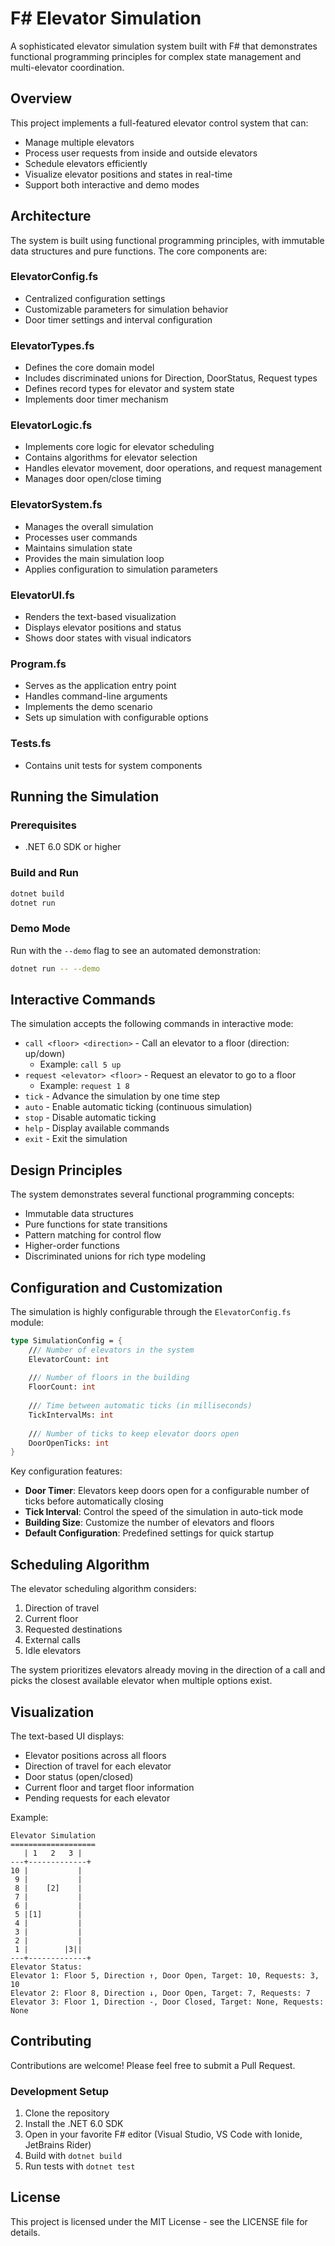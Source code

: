 # F# Elevator Simulation

A sophisticated elevator simulation system built with F# that demonstrates functional programming principles for complex state management and multi-elevator coordination.

## Overview

This project implements a full-featured elevator control system that can:
- Manage multiple elevators
- Process user requests from inside and outside elevators
- Schedule elevators efficiently
- Visualize elevator positions and states in real-time
- Support both interactive and demo modes

## Architecture

The system is built using functional programming principles, with immutable data structures and pure functions. The core components are:

### ElevatorConfig.fs
- Centralized configuration settings
- Customizable parameters for simulation behavior
- Door timer settings and interval configuration

### ElevatorTypes.fs
- Defines the core domain model
- Includes discriminated unions for Direction, DoorStatus, Request types
- Defines record types for elevator and system state
- Implements door timer mechanism

### ElevatorLogic.fs
- Implements core logic for elevator scheduling
- Contains algorithms for elevator selection
- Handles elevator movement, door operations, and request management
- Manages door open/close timing

### ElevatorSystem.fs
- Manages the overall simulation
- Processes user commands
- Maintains simulation state
- Provides the main simulation loop
- Applies configuration to simulation parameters

### ElevatorUI.fs
- Renders the text-based visualization
- Displays elevator positions and status
- Shows door states with visual indicators

### Program.fs
- Serves as the application entry point
- Handles command-line arguments
- Implements the demo scenario
- Sets up simulation with configurable options

### Tests.fs
- Contains unit tests for system components

## Running the Simulation

### Prerequisites
- .NET 6.0 SDK or higher

### Build and Run
```bash
dotnet build
dotnet run
```

### Demo Mode
Run with the `--demo` flag to see an automated demonstration:
```bash
dotnet run -- --demo
```

## Interactive Commands

The simulation accepts the following commands in interactive mode:

- `call <floor> <direction>` - Call an elevator to a floor (direction: up/down)
  - Example: `call 5 up`
- `request <elevator> <floor>` - Request an elevator to go to a floor
  - Example: `request 1 8`
- `tick` - Advance the simulation by one time step
- `auto` - Enable automatic ticking (continuous simulation)
- `stop` - Disable automatic ticking
- `help` - Display available commands
- `exit` - Exit the simulation

## Design Principles

The system demonstrates several functional programming concepts:
- Immutable data structures
- Pure functions for state transitions
- Pattern matching for control flow
- Higher-order functions
- Discriminated unions for rich type modeling

## Configuration and Customization

The simulation is highly configurable through the `ElevatorConfig.fs` module:

```fsharp
type SimulationConfig = {
    /// Number of elevators in the system
    ElevatorCount: int
    
    /// Number of floors in the building
    FloorCount: int
    
    /// Time between automatic ticks (in milliseconds)
    TickIntervalMs: int
    
    /// Number of ticks to keep elevator doors open
    DoorOpenTicks: int
}
```

Key configuration features:
- **Door Timer**: Elevators keep doors open for a configurable number of ticks before automatically closing
- **Tick Interval**: Control the speed of the simulation in auto-tick mode
- **Building Size**: Customize the number of elevators and floors
- **Default Configuration**: Predefined settings for quick startup

## Scheduling Algorithm

The elevator scheduling algorithm considers:
1. Direction of travel
2. Current floor
3. Requested destinations
4. External calls
5. Idle elevators

The system prioritizes elevators already moving in the direction of a call and picks the closest available elevator when multiple options exist.

## Visualization

The text-based UI displays:
- Elevator positions across all floors
- Direction of travel for each elevator
- Door status (open/closed)
- Current floor and target floor information
- Pending requests for each elevator

Example:
```
Elevator Simulation
===================
   | 1   2   3 |
---+-------------+
10 |           |
 9 |           |
 8 |    [2]    |
 7 |           |
 6 |           |
 5 |[1]        |
 4 |           |
 3 |           |
 2 |           |
 1 |        |3||
---+-------------+
Elevator Status:
Elevator 1: Floor 5, Direction ↑, Door Open, Target: 10, Requests: 3, 10
Elevator 2: Floor 8, Direction ↓, Door Open, Target: 7, Requests: 7
Elevator 3: Floor 1, Direction -, Door Closed, Target: None, Requests: None
```

## Contributing

Contributions are welcome! Please feel free to submit a Pull Request.

### Development Setup
1. Clone the repository
2. Install the .NET 6.0 SDK
3. Open in your favorite F# editor (Visual Studio, VS Code with Ionide, JetBrains Rider)
4. Build with `dotnet build`
5. Run tests with `dotnet test`

## License

This project is licensed under the MIT License - see the LICENSE file for details.